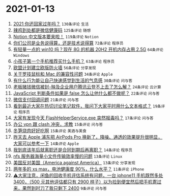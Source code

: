 # 2021-01-13

1. [2021 你还回家过年吗？](https://www.v2ex.com/t/744401) `130条评论` `生活`
1. [辣鸡到处都是微信健康码](https://www.v2ex.com/t/744459) `125条评论` `随想`
1. [Notion 中文版本要来啦！](https://www.v2ex.com/t/744395) `119条评论` `Notion`
1. [你们公司是业务说得算，还是技术说得算](https://www.v2ex.com/t/744478) `72条评论` `程序员`
1. [有轻量一点的 win10 吗？现在 8G 的机器 20H2 开机内存占用 2.5G](https://www.v2ex.com/t/744420) `64条评论` `Windows`
1. [小孩子第一个手机推荐买什么手机？](https://www.v2ex.com/t/744518) `63条评论` `程序员`
1. [欧盟计划建立欧版防火墙](https://www.v2ex.com/t/744499) `56条评论` `分享发现`
1. [关于罗技鼠标和 Mac 的兼容性问题](https://www.v2ex.com/t/744497) `34条评论` `Apple`
1. [有什么行为能让自己快速感觉到生活的气息感](https://www.v2ex.com/t/744509) `30条评论` `问与答`
1. [老板赌钱微信被封-殃及企业用户腾讯云登不上去了怎么解？](https://www.v2ex.com/t/744512) `24条评论` `云计算`
1. [JavaScript 判断条件如果是 false 怎么让他什么都不做呢？](https://www.v2ex.com/t/744452) `22条评论` `问与答`
1. [微信支付回调问题](https://www.v2ex.com/t/744479) `21条评论` `问与答`
1. [看到最近大家在热切讨论笔记软件，我问下大家平时用什么文本格式？](https://www.v2ex.com/t/744414) `19条评论` `程序员`
1. [大家有发现今天 FlashHelperService.exe 突然报毒吗？](https://www.v2ex.com/t/744416) `17条评论` `问与答`
1. [办公 vpn 跟 clash 冲突，求教](https://www.v2ex.com/t/744523) `15条评论` `问与答`
1. [冬笋烧肉好好吃啊](https://www.v2ex.com/t/744428) `15条评论` `美酒与美食`
1. [昨天去 Apple 浦东把 AirPods Pro 换新了，降噪、通透的效果提升很明显，大家可以参考一下](https://www.v2ex.com/t/744468) `14条评论` `Apple`
1. [我到底该年后就离职还是合同到期后再离职？](https://www.v2ex.com/t/744400) `14条评论` `程序员`
1. [nfs 服务器海量小文件传输效率慢的问题](https://www.v2ex.com/t/744514) `13条评论` `Linux`
1. [美国反对美国（America against America）](https://www.v2ex.com/t/744455) `13条评论` `分享发现`
1. [两年多的 xs max，电池健康度 90%，什么水平？](https://www.v2ex.com/t/744434) `11条评论` `iPhone`
1. [⚠️大家注意，闲鱼的回收手机评估系统有问题，一台 iphone11 手机既然多处 3400，（500 元其他评估都只有 2900 样子）以为捡到便宜然后把手机寄过来，果然到时刀了我只剩下 2400](https://www.v2ex.com/t/744515) `9条评论` `问与答`
